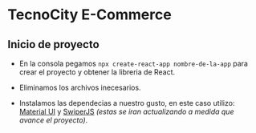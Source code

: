 # TecnoCity E-Commerce

## Inicio de proyecto

- En la consola pegamos `npx create-react-app nombre-de-la-app` para crear el proyecto y obtener la libreria de React.

- Eliminamos los archivos inecesarios.

- Instalamos las dependecias a nuestro gusto, en este caso utilizo: [Material UI](https://mui.com/) y [SwiperJS](https://swiperjs.com/react) *(estas se iran actualizando a medida que avance el proyecto)*.